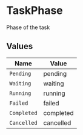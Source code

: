 # TaskPhase

Phase of the task


## Values

| Name        | Value       |
| ----------- | ----------- |
| `Pending`   | pending     |
| `Waiting`   | waiting     |
| `Running`   | running     |
| `Failed`    | failed      |
| `Completed` | completed   |
| `Cancelled` | cancelled   |